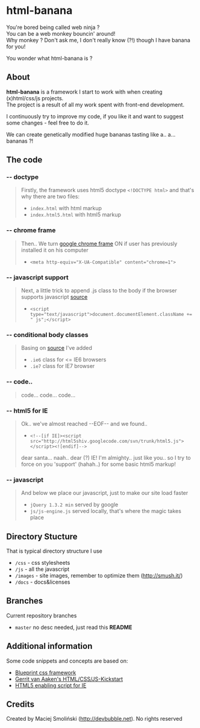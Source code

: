 # html-banana

You're bored being called web ninja ?  
You can be a web monkey bouncin' around!  
Why monkey ? Don't ask me, I don't really know (?!) though I have banana for you!  

You wonder what html-banana is ?


## About

**html-banana** is a framework I start to work with when creating (x)html/css/js projects.  
The project is a result of all my work spent with front-end development.  

I continuously try to improve my code, if you like it and want to suggest some changes - feel free to do it.  

We can create genetically modified huge bananas tasting like a.. a... bananas ?!


## The code


### -- doctype


> Firstly, the framework uses html5 doctype `<!DOCTYPE html>` and that's why there are two files:
> 
> * `index.html` with html markup
> * `index.html5.html` with html5 markup


### -- chrome frame

> Then.. We turn [google chrome frame](http://code.google.com/intl/pl-PL/chrome/chromeframe/) ON if user has previously installed it on his computer
> 
> * `<meta http-equiv="X-UA-Compatible" content="chrome=1">`


### -- javascript support

> Next, a little trick to append .js class to the body if the browser supports javascript [source](http://www.webkrauts.de/2008/12/14/sehr-sehr-schnelle-seiten-website-performance-best-practice-teil-2/)
> 
> * `<script type="text/javascript">document.documentElement.className += " js";</script>`


### -- conditional body classes

> Basing on [source](http://codecandies.de/2008/12/12/conditional-comments-wenige-requests/) I've added
> 
> * `.ie6` class for <= IE6 browsers
> * `.ie7` class for IE7 browser


### -- code..


> code...
> code...
> code...


### -- html5 for IE


> Ok.. we've almost reached --EOF-- and we found..
> 
> * `<!--[if IE]><script src="http://html5shiv.googlecode.com/svn/trunk/html5.js"></script><![endif]-->`
> 
> dear santa... naah.. dear (?) IE! I'm almighty.. just like you.. so I try to force on you 'support' (hahah..) for some basic html5 markup!


### -- javascript


> And below we place our javascript, just to make our site load faster
> 
> * `jQuery 1.3.2 min` served by google
> * `js/js-engine.js` served locally, that's where the magic takes place


## Directory Stucture

That is typical directory structure I use

* `/css` - css stylesheets
* `/js` - all the javascript
* `/images` - site images, remember to optimize them (http://smush.it/)
* `/docs` - docs&licenses


## Branches

Current repository branches

* `master` no desc needed, just read this **README**


## Additional information

Some code snippets and concepts are based on:

* [Blueprint css framework](http://blueprintcss.org) 
* [Gerrit van Aaken's HTML/CSS/JS-Kickstart](http://praegnanz.de/weblog/htmlcssjs-kickstart)
* [HTML5 enabling script for IE](http://remysharp.com/2009/01/07/html5-enabling-script/)


## Credits

Created by Maciej Smoliński (http://devbubble.net). No rights reserved